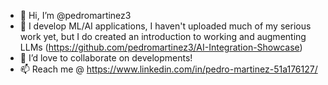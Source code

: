 - 👋 Hi, I’m @pedromartinez3
- 🌱 I develop ML/AI applications, I haven't uploaded much of my serious work yet, but I do created an introduction to working and augmenting LLMs (https://github.com/pedromartinez3/AI-Integration-Showcase)
- 💞️ I’d love to collaborate on developments!
- 📫 Reach me @ https://www.linkedin.com/in/pedro-martinez-51a176127/

<!---
pedromartinez3/pedromartinez3 is a ✨ special ✨ repository because its `README.md` (this file) appears on your GitHub profile.
You can click the Preview link to take a look at your changes.
--->
